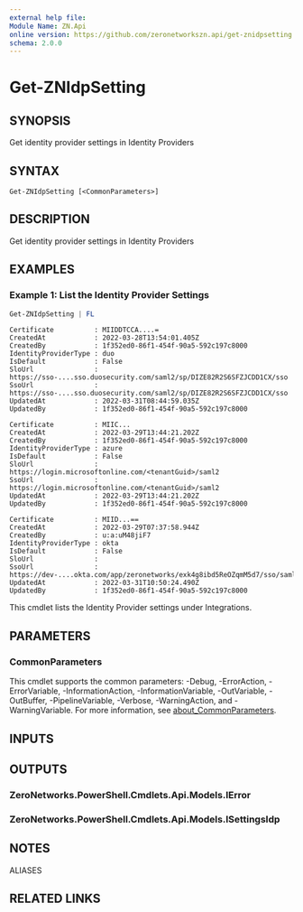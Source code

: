 ```yaml
---
external help file:
Module Name: ZN.Api
online version: https://github.com/zeronetworkszn.api/get-znidpsetting
schema: 2.0.0
---
```


# Get-ZNIdpSetting

## SYNOPSIS
Get identity provider settings in Identity Providers

## SYNTAX

```
Get-ZNIdpSetting [<CommonParameters>]
```

## DESCRIPTION
Get identity provider settings in Identity Providers

## EXAMPLES

### Example 1: List the Identity Provider Settings
```powershell
Get-ZNIdpSetting | FL
```

```output
Certificate          : MIIDDTCCA....=
CreatedAt            : 2022-03-28T13:54:01.405Z
CreatedBy            : 1f352ed0-86f1-454f-90a5-592c197c8000
IdentityProviderType : duo
IsDefault            : False
SloUrl               : https://sso-....sso.duosecurity.com/saml2/sp/DIZE82R2S6SFZJCDD1CX/sso
SsoUrl               : https://sso-....sso.duosecurity.com/saml2/sp/DIZE82R2S6SFZJCDD1CX/sso
UpdatedAt            : 2022-03-31T08:44:59.035Z
UpdatedBy            : 1f352ed0-86f1-454f-90a5-592c197c8000

Certificate          : MIIC...
CreatedAt            : 2022-03-29T13:44:21.202Z
CreatedBy            : 1f352ed0-86f1-454f-90a5-592c197c8000
IdentityProviderType : azure
IsDefault            : False
SloUrl               : https://login.microsoftonline.com/<tenantGuid>/saml2
SsoUrl               : https://login.microsoftonline.com/<tenantGuid>/saml2
UpdatedAt            : 2022-03-29T13:44:21.202Z
UpdatedBy            : 1f352ed0-86f1-454f-90a5-592c197c8000

Certificate          : MIID...==
CreatedAt            : 2022-03-29T07:37:58.944Z
CreatedBy            : u:a:uM48jiF7
IdentityProviderType : okta
IsDefault            : False
SloUrl               : 
SsoUrl               : https://dev-....okta.com/app/zeronetworks/exk4g8ibd5ReOZqmM5d7/sso/saml
UpdatedAt            : 2022-03-31T10:50:24.490Z
UpdatedBy            : 1f352ed0-86f1-454f-90a5-592c197c8000
```

This cmdlet lists the Identity Provider settings under Integrations.

## PARAMETERS

### CommonParameters
This cmdlet supports the common parameters: -Debug, -ErrorAction, -ErrorVariable, -InformationAction, -InformationVariable, -OutVariable, -OutBuffer, -PipelineVariable, -Verbose, -WarningAction, and -WarningVariable. For more information, see [about_CommonParameters](http://go.microsoft.com/fwlink/?LinkID=113216).

## INPUTS

## OUTPUTS

### ZeroNetworks.PowerShell.Cmdlets.Api.Models.IError

### ZeroNetworks.PowerShell.Cmdlets.Api.Models.ISettingsIdp

## NOTES

ALIASES

## RELATED LINKS

